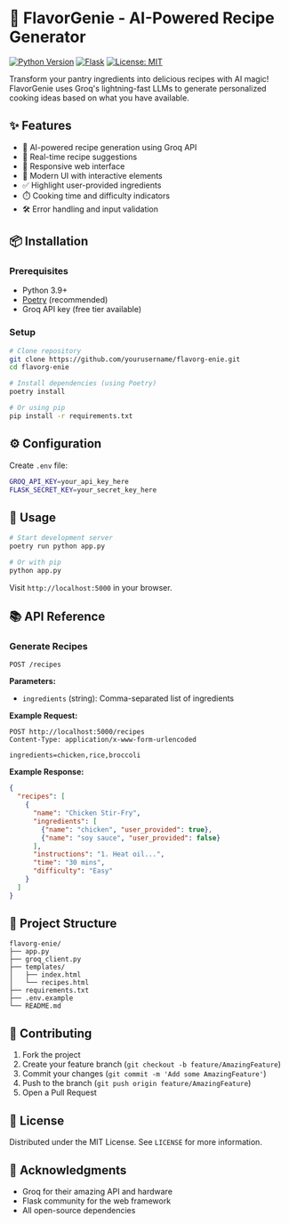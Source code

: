 # 🍳 FlavorGenie - AI-Powered Recipe Generator

[![Python Version](https://img.shields.io/badge/python-3.12%2B-blue)](https://www.python.org/)
[![Flask](https://img.shields.io/badge/flask-2.0%2B-green)](https://flask.palletsprojects.com/)
[![License: MIT](https://img.shields.io/badge/License-MIT-yellow.svg)](https://opensource.org/licenses/MIT)

Transform your pantry ingredients into delicious recipes with AI magic! FlavorGenie uses Groq's lightning-fast LLMs to generate personalized cooking ideas based on what you have available.

## ✨ Features

- 🧠 AI-powered recipe generation using Groq API
- 🚀 Real-time recipe suggestions
- 📱 Responsive web interface
- 🎨 Modern UI with interactive elements
- ✅ Highlight user-provided ingredients
- ⏱️ Cooking time and difficulty indicators
- 🛠️ Error handling and input validation

## 📦 Installation

### Prerequisites
- Python 3.9+
- [Poetry](https://python-poetry.org/) (recommended)
- Groq API key (free tier available)

### Setup
```bash
# Clone repository
git clone https://github.com/yourusername/flavorg-enie.git
cd flavorg-enie

# Install dependencies (using Poetry)
poetry install

# Or using pip
pip install -r requirements.txt
```

## ⚙️ Configuration

Create `.env` file:
```bash
GROQ_API_KEY=your_api_key_here
FLASK_SECRET_KEY=your_secret_key_here
```

## 🚀 Usage
```bash
# Start development server
poetry run python app.py

# Or with pip
python app.py
```

Visit `http://localhost:5000` in your browser.

## 📚 API Reference

### Generate Recipes
```http
POST /recipes
```
**Parameters:**
- `ingredients` (string): Comma-separated list of ingredients

**Example Request:**
```http
POST http://localhost:5000/recipes
Content-Type: application/x-www-form-urlencoded

ingredients=chicken,rice,broccoli
```

**Example Response:**
```json
{
  "recipes": [
    {
      "name": "Chicken Stir-Fry",
      "ingredients": [
        {"name": "chicken", "user_provided": true},
        {"name": "soy sauce", "user_provided": false}
      ],
      "instructions": "1. Heat oil...",
      "time": "30 mins",
      "difficulty": "Easy"
    }
  ]
}
```

## 📂 Project Structure
```
flavorg-enie/
├── app.py
├── groq_client.py
├── templates/
│   ├── index.html
│   └── recipes.html
├── requirements.txt
├── .env.example
└── README.md
```

## 🤝 Contributing
1. Fork the project
2. Create your feature branch (`git checkout -b feature/AmazingFeature`)
3. Commit your changes (`git commit -m 'Add some AmazingFeature'`)
4. Push to the branch (`git push origin feature/AmazingFeature`)
5. Open a Pull Request

## 📄 License
Distributed under the MIT License. See `LICENSE` for more information.

## 🙏 Acknowledgments
- Groq for their amazing API and hardware
- Flask community for the web framework
- All open-source dependencies
```
